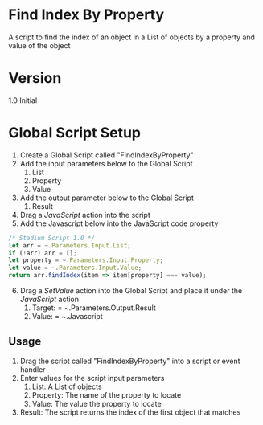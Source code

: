 # Find Index By Property

A script to find the index of an object in a List of objects by a property and value of the object

# Version 

1.0 Initial

# Global Script Setup
1. Create a Global Script called "FindIndexByProperty"
2. Add the input parameters below to the Global Script
   1. List
   2. Property
   3. Value
3. Add the output parameter below to the Global Script
   1. Result
4. Drag a *JavaScript* action into the script
5. Add the Javascript below into the JavaScript code property
```javascript
/* Stadium Script 1.0 */
let arr = ~.Parameters.Input.List;
if (!arr) arr = [];
let property = ~.Parameters.Input.Property;
let value = ~.Parameters.Input.Value;
return arr.findIndex(item => item[property] === value);
```
6. Drag a *SetValue* action into the Global Script and place it under the *JavaScript* action
   1. Target: = ~.Parameters.Output.Result
   2. Value: = ~.Javascript

## Usage
1. Drag the script called "FindIndexByProperty" into a script or event handler
2. Enter values for the script input parameters
   1. List: A List of objects
   2. Property: The name of the property to locate
   3. Value: The value the property to locate
3. Result: The script returns the index of the first object that matches